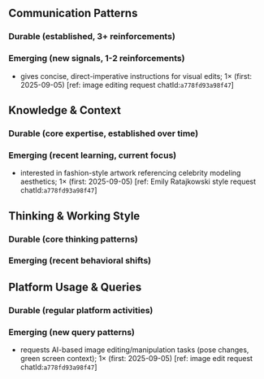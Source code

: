 ## Communication Patterns
### Durable (established, 3+ reinforcements)

### Emerging (new signals, 1-2 reinforcements)
- gives concise, direct-imperative instructions for visual edits; 1× (first: 2025-09-05) [ref: image editing request chatId:`a778fd93a98f47`]

## Knowledge & Context
### Durable (core expertise, established over time)

### Emerging (recent learning, current focus)
- interested in fashion-style artwork referencing celebrity modeling aesthetics; 1× (first: 2025-09-05) [ref: Emily Ratajkowski style request chatId:`a778fd93a98f47`]

## Thinking & Working Style
### Durable (core thinking patterns)

### Emerging (recent behavioral shifts)

## Platform Usage & Queries
### Durable (regular platform activities)

### Emerging (new query patterns)
- requests AI-based image editing/manipulation tasks (pose changes, green screen context); 1× (first: 2025-09-05) [ref: image edit request chatId:`a778fd93a98f47`]